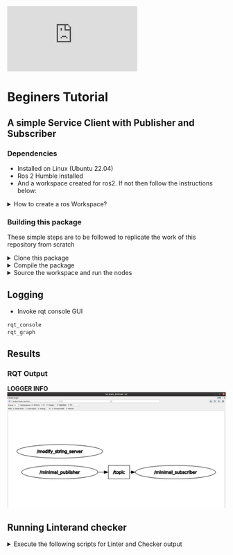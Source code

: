 [![GitHub license](https://badgen.net/github/license/Naereen/Strapdown.js)](LICENSE.md)
# Beginers Tutorial 
## A simple Service Client with Publisher and Subscriber

### Dependencies
* Installed on Linux (Ubuntu 22.04)
* Ros 2 Humble installed 
* And a workspace created for ros2. If not then follow the instructions below:
<details>
<summary>How to create a ros Workspace?</summary>

```xml
mkdir -p ~/ros2_ws/src
cd ~/ros2_ws/src
```

</details>

### Building this package
These simple steps are to be followed to replicate the work of this repository from scratch

<details>
<summary>Clone this package </summary>
Inside your ros_workspace/src clone the following package

```xml 
git clone https://github.com/amancodeblast/beginner_tutorials.git
```
make sure you have selected the tag "Week10_HW"
</details>



<details>
<summary>Compile the package </summary>

Complile the package using the command 
```xml
colcon build --packages-select beginner_tutorials
``` 
</details>
<details>
<summary>Source the workspace and run the nodes </summary>

Open a new terminal, navigate to ros2_ws, and source the setup files:

```xml
. install/setup.bash
```

Now running the talker or publisher node

```ros2 launch final.yaml frequency:=10.0```


</details>

## Logging
* Invoke rqt console GUI
```xml 
rqt_console
rqt_graph
```

## Results
### RQT Output 
**LOGGER INFO**
![Logger Info](results/rqt_graph_results.png)

## Running Linterand checker
<details>
<summary>Execute the following scripts for Linter and Checker output </summary>

```xml 
sh cpplint.sh
sh cppcheck.sh
```

</details>


